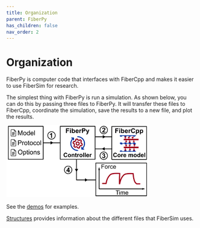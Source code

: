 ```yaml
---
title: Organization
parent: FiberPy
has_children: false
nav_order: 2
---
```


# Organization

FiberPy is computer code that interfaces with FiberCpp and makes it easier to use FiberSim for research.

The simplest thing with FiberPy is run a simulation. As shown below, you can do this by passing three files to FiberPy. It will transfer these files to FiberCpp, coordinate the simulation, save the results to a new file, and plot the results.

<img src="code_structure.png" width="75%">

See the [demos](../../demos/demos.html) for examples.

[Structures](../../structures/structures.html) provides information about the different files that FiberSim uses.
